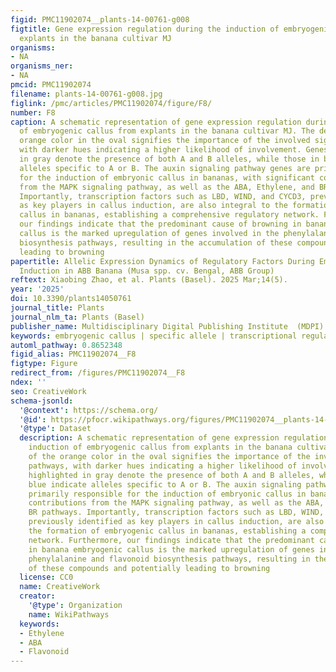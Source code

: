```yaml
---
figid: PMC11902074__plants-14-00761-g008
figtitle: Gene expression regulation during the induction of embryogenic callus from
  explants in the banana cultivar MJ
organisms:
- NA
organisms_ner:
- NA
pmcid: PMC11902074
filename: plants-14-00761-g008.jpg
figlink: /pmc/articles/PMC11902074/figure/F8/
number: F8
caption: A schematic representation of gene expression regulation during the induction
  of embryogenic callus from explants in the banana cultivar MJ. The depth of the
  orange color in the oval signifies the importance of the involved signaling pathways,
  with darker hues indicating a higher likelihood of involvement. Genes highlighted
  in gray denote the presence of both A and B alleles, while those in blue indicate
  alleles specific to A or B. The auxin signaling pathway genes are primarily responsible
  for the induction of embryonic callus in bananas, with significant contributions
  from the MAPK signaling pathway, as well as the ABA, Ethylene, and BR pathways.
  Importantly, transcription factors such as LBD, WIND, and CYCD3, previously identified
  as key players in callus induction, are also integral to the formation of embryogenic
  callus in bananas, establishing a comprehensive regulatory network. Furthermore,
  our findings indicate that the predominant cause of browning in banana embryogenic
  callus is the marked upregulation of genes involved in the phenylalanine and flavonoid
  biosynthesis pathways, resulting in the accumulation of these compounds and potentially
  leading to browning
papertitle: Allelic Expression Dynamics of Regulatory Factors During Embryogenic Callus
  Induction in ABB Banana (Musa spp. cv. Bengal, ABB Group)
reftext: Xiaobing Zhao, et al. Plants (Basel). 2025 Mar;14(5).
year: '2025'
doi: 10.3390/plants14050761
journal_title: Plants
journal_nlm_ta: Plants (Basel)
publisher_name: Multidisciplinary Digital Publishing Institute  (MDPI)
keywords: embryogenic callus | specific allele | transcriptional regulation | browning
automl_pathway: 0.8652348
figid_alias: PMC11902074__F8
figtype: Figure
redirect_from: /figures/PMC11902074__F8
ndex: ''
seo: CreativeWork
schema-jsonld:
  '@context': https://schema.org/
  '@id': https://pfocr.wikipathways.org/figures/PMC11902074__plants-14-00761-g008.html
  '@type': Dataset
  description: A schematic representation of gene expression regulation during the
    induction of embryogenic callus from explants in the banana cultivar MJ. The depth
    of the orange color in the oval signifies the importance of the involved signaling
    pathways, with darker hues indicating a higher likelihood of involvement. Genes
    highlighted in gray denote the presence of both A and B alleles, while those in
    blue indicate alleles specific to A or B. The auxin signaling pathway genes are
    primarily responsible for the induction of embryonic callus in bananas, with significant
    contributions from the MAPK signaling pathway, as well as the ABA, Ethylene, and
    BR pathways. Importantly, transcription factors such as LBD, WIND, and CYCD3,
    previously identified as key players in callus induction, are also integral to
    the formation of embryogenic callus in bananas, establishing a comprehensive regulatory
    network. Furthermore, our findings indicate that the predominant cause of browning
    in banana embryogenic callus is the marked upregulation of genes involved in the
    phenylalanine and flavonoid biosynthesis pathways, resulting in the accumulation
    of these compounds and potentially leading to browning
  license: CC0
  name: CreativeWork
  creator:
    '@type': Organization
    name: WikiPathways
  keywords:
  - Ethylene
  - ABA
  - Flavonoid
---
```

